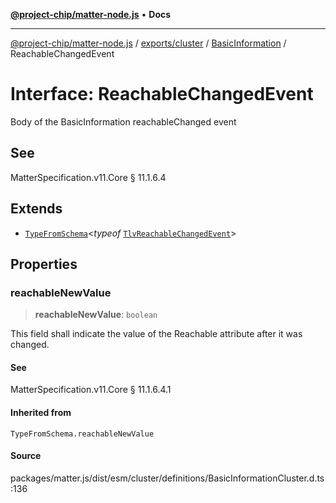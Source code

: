 [**@project-chip/matter-node.js**](../../../../../README.md) • **Docs**

***

[@project-chip/matter-node.js](../../../../../modules.md) / [exports/cluster](../../../README.md) / [BasicInformation](../README.md) / ReachableChangedEvent

# Interface: ReachableChangedEvent

Body of the BasicInformation reachableChanged event

## See

MatterSpecification.v11.Core § 11.1.6.4

## Extends

- [`TypeFromSchema`](../../../../tlv/README.md#typefromschemas)\<*typeof* [`TlvReachableChangedEvent`](../README.md#tlvreachablechangedevent)\>

## Properties

### reachableNewValue

> **reachableNewValue**: `boolean`

This field shall indicate the value of the Reachable attribute after it was changed.

#### See

MatterSpecification.v11.Core § 11.1.6.4.1

#### Inherited from

`TypeFromSchema.reachableNewValue`

#### Source

packages/matter.js/dist/esm/cluster/definitions/BasicInformationCluster.d.ts:136
